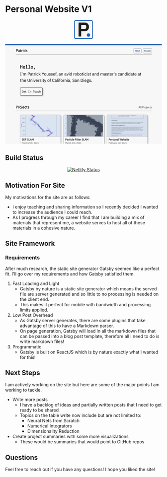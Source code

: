 # Personal Website V1

<p align="center">
  <a href="https://patrickyoussef.com" alt="Link to my website!" target="_blank">
    <img src="src/favicon.png" width="12%"/>
  </a>
</p>

![Site Image](./images/WebsiteSnip.jpg)

## Build Status

<p align="center">
  <a href="https://app.netlify.com/sites/friendly-sammet-e1f609/deploys" target="_blank">
    <img src="https://api.netlify.com/api/v1/badges/cf127b78-7ef0-47e7-ac09-07c77071aff4/deploy-status" alt="Netlify Status" />
  </a>
</p>

## Motivation For Site

My motivations for the site are as follows:

- I enjoy teaching and sharing information so I recently decided I wanted to increase the audience I could reach.
- As I progress through my career I find that I am building a mix of materials that represent me, a website serves to host all of these materials in a cohesive nature.

## Site Framework

### Requirements

After much research, the static site generator Gatsby seemed like a perfect fit. I'll go over my requirements and how Gatsby satisfied them.

1. Fast Loading and Light
   - Gatsby by nature is a static site generator which means the served file are server generated and so little to no processing is needed on the client end.
   - This makes it perfect for mobile with bandwidth and processing limits applied.
2. Low Post Overhead
   - As Gatsby server generates, there are some plugins that take advantage of this to have a Markdown parser.
   - On page generation, Gatsby will load in all the markdown files that can be passed into a blog post template, therefore all I need to do is write markdown files!
3. Programmatic
   - Gatsby is built on ReactJS which is by nature exactly what I wanted for this!

## Next Steps

I am actively working on the site but here are some of the major points I am working to tackle.

- Write more posts
  - I have a backlog of ideas and partially written posts that I need to get ready to be shared
  - Topics on the table write now include but are not limited to:
    - Neural Nets from Scratch
    - Numerical Integrators
    - Dimensionality Reduction
- Create project summaries with some more visualizations
  - These would be summaries that would point to GitHub repos

## Questions

Feel free to reach out if you have any questions! I hope you liked the site!